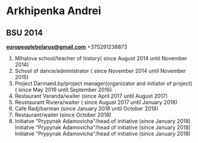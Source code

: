 # Arkhipenka Andrei
## BSU 2014
[**europeoplebelarus@gmail.com**](malito:europeoplebelarus@gmail.com)
 +375291238873
1. Mihalova school/teacher of history( since August 2014 until November 2014)
2. School of dance/administrator ( since November 2014 until November 2015)
3. Project Darmaed.by/project manager(organizator and initiator of project)( since May 2016 until September 2016)
4. Restaurant Veranda/waiter (since April 2017 until August 2017)
5. Reustaurant Riviera/waiter ( since August 2017 until January 2018)
6. Cafe Radj/barman (since January 2018 until October 2018)
7. Restaurant/waiter (since October 2018)
8. Initiatve "Prypynak Adamovicha"/head of initiative (since January 2018)
Initiatve "Prypynak Adamovicha"/head of initiative (since January 2018)
Initiatve "Prypynak Adamovicha"/head of initiative (since January 2018)

